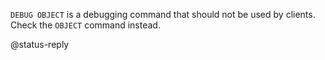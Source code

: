 `DEBUG OBJECT` is a debugging command that should not be used by clients. Check
the `OBJECT` command instead.

@status-reply
